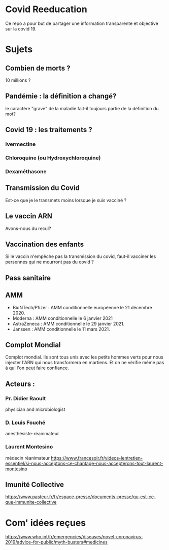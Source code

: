 # Covid Reeducation

Ce repo a pour but de partager une information transparente et objective sur la covid 19.

# Sujets

## Combien de morts ?
10 millions ?

## Pandémie : la définition a changé?
le caractère "grave" de la maladie fait-il toujours partie de la définition du mot?

## Covid 19 : les traitements ?
### Ivermectine
### Chloroquine (ou Hydroxychloroquine)
### Dexaméthasone

## Transmission du Covid
Est-ce que je le transmets moins lorsque je suis vacciné ?

## Le vaccin ARN
Avons-nous du recul?

## Vaccination des enfants
Si le vaccin n'empêche pas la transmission du covid, faut-il vacciner les personnes qui ne mourront pas du covid ?



## Pass sanitaire

## AMM
- BioNTech/Pfizer : AMM conditionnelle européenne le 21 décembre 2020.
- Moderna : AMM conditionnelle le 6 janvier 2021
- AstraZeneca : AMM conditionnelle le 29 janvier 2021.
- Janssen : AMM conditionnelle le 11 mars 2021.

## Complot Mondial
Complot mondial. Ils sont tous unis avec les petits hommes verts pour nous injecter l'ARN qui nous transformera en martiens. Et on ne vérifie même pas à qui l'on peut faire confiance.

## Acteurs :
### Pr. Didier Raoult
physician and microbiologist
### D. Louis Fouché
anesthésiste-réanimateur
### Laurent Montesino
médecin réanimateur
https://www.francesoir.fr/videos-lentretien-essentiel/si-nous-acceptons-ce-chantage-nous-accepterons-tout-laurent-montesino

## Imunité Collective
https://www.pasteur.fr/fr/espace-presse/documents-presse/qu-est-ce-que-immunite-collective


# Com' idées reçues
https://www.who.int/fr/emergencies/diseases/novel-coronavirus-2019/advice-for-public/myth-busters#medicines

